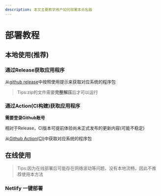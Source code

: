 ```yaml
---
description: 本文主要教学用户如何部署本点名器
---
```


# 部署教程

## 本地使用(推荐)

### 通过Release获取应用程序

从[github release](https://github.com/cyanial/genshin-impact-picker/release/latest)中按照使用提示来获取对应系统的程序包

> Tips:zip的文件需要**完整解压**后才可以运行

### 通过Action(CI构建)获取应用程序

**需要登录Github账号**

相对于Release，CI版本可提前体验尚未正式发布的更新内容(可能不稳定)

从[Github Action(CI)](https://github.com/cyanial/genshin-impact-picker/actions/workflows/app.yml)中获取对应系统的程序包

## 在线使用

> Tips:因为在线部署后可能存在网络波动等问题，没有本地流畅，因此不推荐使用本方法

### Netlify 一键部署